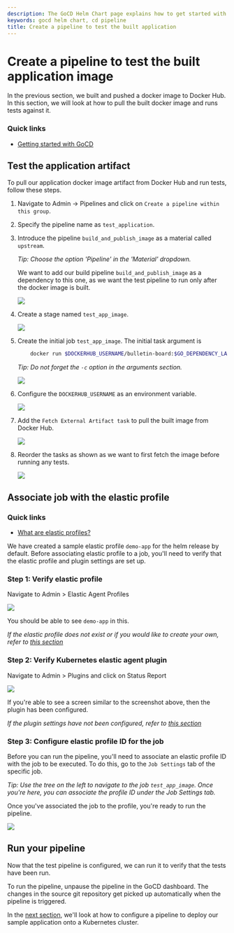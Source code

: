 ```yaml
---
description: The GoCD Helm Chart page explains how to get started with GoCD for kubernetes using Helm.
keywords: gocd helm chart, cd pipeline
title: Create a pipeline to test the built application
---
```


# Create a pipeline to test the built application image

In the previous section, we built and pushed a docker image to Docker Hub.
In this section, we will look at how to pull the built docker image and runs tests against it.

### Quick links

- [Getting started with GoCD](https://www.gocd.org/getting-started/part-1/)

## Test the application artifact

To pull our application docker image artifact from Docker Hub and run tests, follow these steps. 

1. Navigate to Admin -> Pipelines and click on `Create a pipeline within this group`.

2. Specify the pipeline name as `test_application`.

3. Introduce the pipeline `build_and_publish_image` as a material called `upstream`. 
      
      *Tip: Choose the option 'Pipeline' in the 'Material' dropdown.*
      
      We want to add our build pipeline `build_and_publish_image` as a dependency to this one, as we want the test pipeline to run only after the docker image is built. 
          
      ![](../../images/gocd-helm-chart/test_material_dependency.png)

4. Create a stage named `test_app_image`.

      ![](../../images/gocd-helm-chart/test_application_stage.png)

5. Create the initial job `test_app_image`. The initial task argument is
  
   ```bash
       docker run $DOCKERHUB_USERNAME/bulletin-board:$GO_DEPENDENCY_LABEL_UPSTREAM npm test
   ```
   *Tip: Do not forget the `-c` option in the arguments section.*

   ![](../../images/gocd-helm-chart/test_application_job.png)
   
6. Configure the `DOCKERHUB_USERNAME` as an environment variable.
   
    ![](../../images/gocd-helm-chart/test_application_env_var.png)
     
7. Add the `Fetch External Artifact task` to pull the built image from Docker Hub.

    ![](../../images/gocd-helm-chart/test_application_fetch_task.png)

8. Reorder the tasks as shown as we want to first fetch the image before running any tests.

   ![](../../images/gocd-helm-chart/test_application_tasks.png)   


## Associate job with the elastic profile

### Quick links

- [What are elastic profiles?](../../configuration/configuration_reference.html#profile)

We have created a sample elastic profile `demo-app` for the helm release by default. Before associating elastic profile to a job, you'll need to verify that the elastic profile and plugin settings are set up.

### Step 1: Verify elastic profile

Navigate to Admin > Elastic Agent Profiles

![](../../images/gocd-helm-chart/demo_app_profile.png)

You should be able to see `demo-app` in this.

*If the elastic profile does not exist or if you would like to create your own, refer to [this section](../gocd_helm_chart/configure_k8s_ea_plugin.html#create-an-elastic-profile)*

### Step 2: Verify Kubernetes elastic agent plugin

Navigate to Admin > Plugins and click on Status Report

![](../../images/gocd-helm-chart/plugin_status.png)

If you're able to see a screen similar to the screenshot above, then the plugin has been configured.

*If the plugin settings have not been configured, refer to [this section](../gocd_helm_chart/configure_k8s_ea_plugin.html)*

### Step 3: Configure elastic profile ID for the job

Before you can run the pipeline, you'll need to associate an elastic profile ID with the job to be executed. To do this, go to the `Job Settings` tab of the specific job.

*Tip: Use the tree on the left to navigate to the job `test_app_image`. Once you're here, you can associate the profile ID under the Job Settings tab.*

Once you've associated the job to the profile, you're ready to run the pipeline.

![](../../images/gocd-helm-chart/deploy_associate_with_profile.png)

## Run your pipeline

Now that the test pipeline is configured, we can run it to verify that the tests have been run.

To run the pipeline, unpause the pipeline in the GoCD dashboard. The changes in the source git repository get picked up automatically when the pipeline is triggered.

In the [next section](creating_a_deploy_pipeline.html), we'll look at how to configure a pipeline to deploy our sample application onto a Kubernetes cluster.
